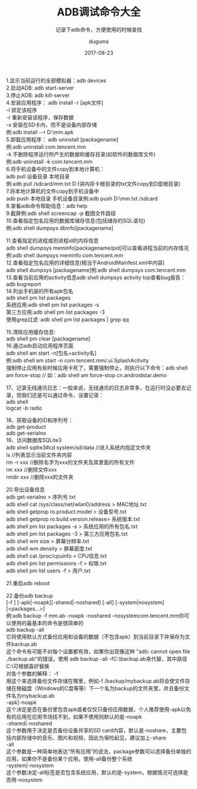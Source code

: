 ﻿---
layout:     post
title:      ADB调试命令大全
subtitle:   记录下adb命令，方便使用的时候查找
date:       2017-08-23
author:     duguma
header-img: img/article-bg.jpg
top: false
no-catalog: true
tags:
    - 工具命令
    - adb调试
    - 笔记
---

1.显示当前运行的全部模拟器：adb devices  
2.启动ADB:    adb start-server  
3.停止ADB:   adb kill-server  
4.安装应用程序：      adb install -r [apk文件]  
-l 锁定该程序    
-r 重新安装该程序，保存数据    
-s 安装在SD卡内，而不是设备内部存储  
例:adb install --r D:\mm.apk  
5.卸载应用程序：  adb uninstall [packagename]  
例:adb uninstall com.tencent.mm  
-k  不删除程序运行所产生的数据和缓存目录(如软件的数据库文件)  
例:adb uninstall -k com.tencent.mm  
6.将手机设备中的文件copy到本地计算机：         
adb pull 设备目录 本地目录  
例:adb pull /sdcard/mm.txt D:\(讲内存卡根目录的txt文件copy到D盘根目录)  
7.将本地计算机的文件copy到手机设备中     
adb push 本地目录 手机设备目录例:adb push D:\mm.txt /sdcard  
8.查看adb命令帮助信息：adb help  
9.截屏例:adb shell screencap -p 截图文件路径  
10.查看指定包名应用的数据库储存信息(包括储存的SQL语句)  
例:adb shell dumpsys dbinfo[packagename]  

11.查看指定的进程或则进程id的内存信息    
adb shell dumpsys meminfo[packagename/pid]可以查看进程当前的内存情况  
例:adb shell dumpsys meminfo com.tencent.mm  
12.查看指定包名应用的详细信息(相当于AndroidMainfest.xml中内容)  
adb shell dumpsys [packagename]例:adb shell dumpsys com.tencent.mm  
13.查看当前应用的activity信息adb shell dumpsys activity top查看bug报告：   
adb bugreport   
14.列出手机装的所有apk包名  
adb shell pm list packages  
系统应用:adb shell pm list packages -s  
第三方应用:adb shell pm list packages -3  
使用grep过滤 :adb shell pm list packages | grep qq  

15.清除应用缓存信息:  
adb shell pm clear [packagename]  
16.通过adb启动应用程序页面  
adb shell am start -n[包名+activity名]  
例:adb shell am start -n com.tencent.mm/.ui.SplashAcitvity  
强制停止应用有些时候应用卡死了，需要强制停止，则执行以下命令：adb shell am force-stop <packagename>// 如：adb shell am force-stop cn.androidstar.demo        
    
17、记录无线通讯日志：一般来说，无线通讯的日志非常多，在运行时没必要去记录，但我们还是可以通过命令，设置记录：         
    adb shell           
    logcat -b radio          

18、获取设备的ID和序列号：      
     adb get-product       
     adb get-serialno      
19、访问数据库SQLite3       
    adb shell sqlite3#cd system/sd/data //进入系统内指定文件夹       
ls //列表显示当前文件夹内容     
rm -r xxx //删除名字为xxx的文件夹及其里面的所有文件     
rm xxx //删除文件xxx     
rmdir xxx //删除xxx的文件夹    
 
20.导出设备信息    
adb get-serialno > 序列号.txt  
adb shell cat /sys/class/net/wlan0/address > MAC地址.txt  
adb shell getprop ro.product.model > 设备型号.txt  
adb shell getprop ro.build.version.release> 系统版本.txt  
adb shell pm list packages -s > 系统应用的所有包名.txt  
adb shell pm list packages -3 > 第三方应用包名.txt  
adb shell wm size > 屏幕分辨率.txt  
adb shell wm density > 屏幕密度.txt  
adb shell cat /proc/cpuinfo > CPU信息.txt  
adb shell pm list permissions -f > 权限.txt  
adb shell pm list users -f > 用户.txt  

21.重启adb reboot   

22.备份adb backup     
[-f <file>] [-apk|-noapk][-shared|-noshared] [-all] [-system|nosystem] [<packages...>]  
例:adb backup -f mm.ab -noapk -noshared -nosystemcom.tencent.mm你可以使用的最基本的命令是很简单的  
adb backup -all  
它将使用默认方式备份应用和设备的数据（不包含apk）到当前目录下并保存为文件backup.ab  
这个命令有可能不对每个设置都有效，如果你出现像这种 "adb: cannot open file ./backup.ab"的错误，使用 adb backup -all -fC:\backup.ab来代替，其中路径C:\可根据喜好替换  
对各个参数的解释：
-f <file>  
用这个来选择备份文件存储在哪里，例如-f /backup/mybackup.ab将会使文件存储在根磁盘（Windows的C盘等等）下一个名为backup的文件夹里，并且备份文件名为mybackup.ab  
-apk|-noapk  
这个决定是否在备份里包含apk或者仅仅只备份应用数据，个人推荐使用-apk以免有的应用在应用市场找不到，如果不使用则默认的是-noapk  
-shared|-noshared  
这个参数用于决定是否备份设备共享的SD card内容，默认是-noshare，主要包括内部存储中的音乐、图片和视频，因此为保险起见，建议加上-share  
-all  
这个参数是一种简单地表达“所有应用”的说法，package参数可以选择备份单独的应用，如果你不是备份某个应用，使用-all备份整个系统  
-system|-nosystem  
这个参数决定-all标签是否包含系统应用，默认的是-system，根据情况可选择是否用-nosystem  